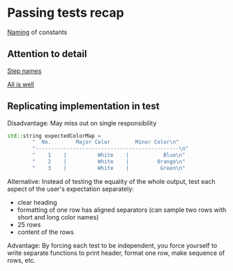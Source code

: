 # Passing tests recap

[Naming](https://github.com/code-craft-igt-1/test-failer-in-cpp-manojsubrahmanian/blob/cd780506c5e46f628ae6184681108fab860290c5/TShirtSizeCalculator.cpp) of constants

## Attention to detail

[Step names](https://github.com/code-craft-igt-1/test-failer-in-cpp-shivraj0058/blob/835b9ac7c1d30158b2ae0360c9f9359b90478a5c/.github/workflows/main-workflow.yml)

[All is well](https://github.com/code-craft-igt-1/test-failer-in-cpp-SherawatHari/blob/43da242ea525bee9bfdd1b2a977eb6ea5fd9020e/weatherreport.cpp)

## Replicating implementation in test

Disadvantage: May miss out on single responsibility

```cpp
std::string expectedColorMap = 
        "  No.        Major Color        Minor Color\n"
        "----------------------------------------------\n"
        "    1    |          White    |           Blue\n"
        "    2    |          White    |         Orange\n"
        "    3    |          White    |          Green\n"
```

Alternative: Instead of testing the equality of the whole output, test each aspect of the user's expectation separately:
- clear heading
- formatting of one row has aligned separators (can sample two rows with short and long color names)
- 25 rows
- content of the rows

Advantage: By forcing each test to be independent, you force yourself to write separate functions to print header, format one row, make sequence of rows, etc.

